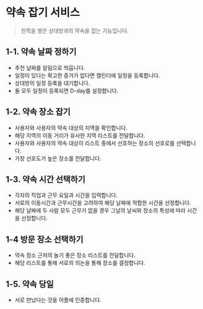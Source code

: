 # 약속 잡기 서비스
> 친목을 쌓은 상대방과의 약속을 잡는 기능입니다.

## 1-1. 약속 날짜 정하기
* 추천 날짜를 알림으로 띄웁니다.
* 일정이 있다는 확고한 증거가 없다면 캘린더에 일정을 등록합니다.
* 상대방의 일정 등록을 대기합니다.
* 둘 모두 일정이 등록되면 D-day를 설정합니다.

## 1-2. 약속 장소 잡기
* 사용자와 사용자의 약속 대상의 지역을 확인합니다.
* 해당 지역의 이동 거리가 유사한 지역 리스트를 전달합니다.
* 사용자와 사용자의 약속 대상이 리스트 중에서 선호하는 장소의 선호로를 선택합니다.
* 가장 선호도가 높은 장소를 전달합니다.

## 1-3. 약속 시간 선택하기
* 각자의 직업과 근무 요일과 시간을 입력합니다.
* 서로의 이동시간과 근무시간을 고려하여 해당 날짜에 적합한 시간을 선정합니다.
* 해당 날짜에 두 사람 모두 근무가 없을 경우 그날의 날씨와 장소의 특성에 따라 시간을 선정합니다.

## 1-4 방문 장소 선택하기
* 약속 장소 근처의 놀기 좋은 장소 리스트를 전달합니다.
* 해당 리스트를 통해 서로의 의논을 통해 장소를 결정합니다.

## 1-5. 약속 당일
* 서로 만났다는 것을 어플에 인증합니다.
